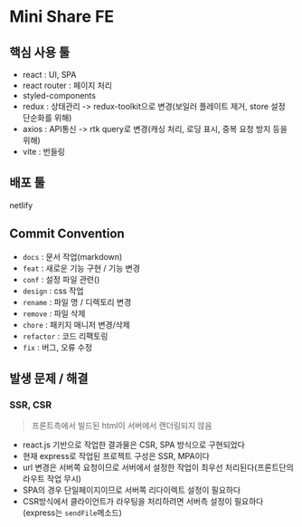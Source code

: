 # Mini Share FE

## 핵심 사용 툴

- react : UI, SPA
- react router : 페이지 처리
- styled-components
- redux : 상태관리 -> redux-toolkit으로 변경(보일러 플레이트 제거, store 설정 단순화를 위해) 
- axios : API통신 -> rtk query로 변경(캐싱 처리, 로딩 표시, 중복 요청 방지 등을 위해)
- vite : 번들링

## 배포 툴

netlify 

## Commit Convention

- `docs` : 문서 작업(markdown) 
- `feat` : 새로운 기능 구현 / 기능 변경
- `conf` : 설정 파일 관련()
- `design` : css 작업
- `rename` : 파일 명 / 디렉토리 변경
- `remove` : 파일 삭제
- `chore` : 패키지 매니저 변경/삭제
- `refactor` : 코드 리팩토링
- `fix` : 버그, 오류 수정 


## 발생 문제 / 해결

### SSR, CSR 

> 프론트측에서 빌드된 html이 서버에서 랜더링되지 않음

- react.js 기반으로 작업한 결과물은 CSR, SPA 방식으로 구현되었다
- 현재 express로 작업된 프로젝트 구성은 SSR, MPA이다
- url 변경은 서버쪽 요청이므로 서버에서 설정한 작업이 최우선 처리된다(프론트단의 라우트 작업 무시)
- SPA의 경우 단일페이지이므로 서버쪽 리다이렉트 설정이 필요하다
- CSR방식에서 클라이언트가 라우팅을 처리하려면 서버측 설정이 필요하다(express는 `sendFile`메소드)

